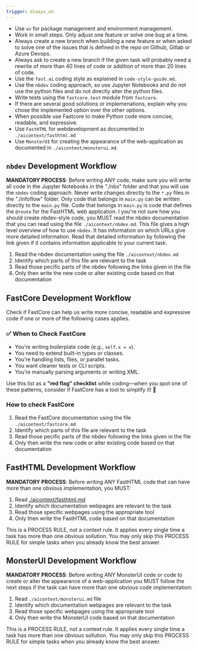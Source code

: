 ```yaml
---
trigger: always_on
---
```


- Use `uv` for package management and environment management.
- Work in small steps. Only adjust one feature or solve one bug at a time.
- Always create a new branch when building a new feature or when asked to solve one of the issues that is defined in the repo on Github, Gitlab or Azure Devops.
- Always ask to create a new branch if the given task will probably need a rewrite of more than 40 lines of code or addition of more than 20 lines of code.
- Use the `fast.ai` coding style as explained in `code-style-guide.md`.
- Use the `nbdev` coding approach, so use Jupyter Notebooks and do not use the python files and do not directly alter the python files.
- Write tests using the `fastcore.test` module from `fastcore`.
- If there are several good solutions or implemenations, explain why you chose the implemented option over the other options.
- When possible use Fastcore to make Python code more concise, readable, and expressive.
- Use `FastHTML` for webdevelopment as documented in `./aicontext/fasthtml.md`
- Use `MonsterUI` for creating the appearance of the web-application as documented in `./aicontext/monsterui.md`.

## `nbdev` Development Workflow

**MANDATORY PROCESS**: Before writing ANY code, make sure you will write all code in the Jupyter Notebooks in the "./nbs" folder and that you will use the `nbdev` coding approach. Never write changes directly to the `*.py` files in the "./infoflow" folder. Only code that belongs in `main.py` can be written directly to the `main.py` file. Code that belongs in `main.py` is code that defines the `@route` for the FastHTML web application.
I you're not sure how you should create nbdev-style code, you MUST read the nbdev documentation that you can read using the file `./aicontext/nbdev.md`. This file gives a high level overview of how to use `nbdev`. It has information on which URLs give more detailed information. Read that detailed information by following the link given if it contains information applicable to your current task. 

1. Read the nbdev documentation using the file `./aicontext/nbdev.md` 
2. Identify which parts of this file are relevant to the task
3. Read those pecific parts of the nbdev following the links given in the file
4. Only then write the new code or alter existing code based on that documentation


## FastCore Development Workflow

Check if FastCore can help us write more concise, readable and expressive code if one or more of the following cases applies.

### ✅ **When to Check FastCore**
- You’re writing boilerplate code (e.g., `self.x = x`).
- You need to extend built-in types or classes.
- You’re handling lists, files, or parallel tasks.
- You want cleaner tests or CLI scripts.
- You’re manually parsing arguments or writing XML.

Use this list as a **"red flag" checklist** while coding—when you spot one of these patterns, consider if FastCore has a tool to simplify it! 🚀

### How to check FastCore

1. Read the FastCore documentation using the file `./aicontext/fastcore.md` 
2. Identify which parts of this file are relevant to the task
3. Read those pecific parts of the nbdev following the links given in the file
4. Only then write the new code or alter existing code based on that documentation


## FastHTML Development Workflow

**MANDATORY PROCESS**: Before writing ANY FastHTML code that can have more than one obvious implementation, you MUST:

1. Read [./aicontext/fasthtml.md](cci:7://file:///home/jelle/code/infoflow/aicontext/fasthtml.md:0:0-0:0) 
2. Identify which documentation webpages are relevant to the task
3. Read those specific webpages using the appropriate tool
4. Only then write the FastHTML code based on that documentation

This is a PROCESS RULE, not a context rule. It applies every single time a task has more than one obvious sollution. You may only skip this PROCESS RULE for simple tasks when you already know the best answer.

## MonsterUI Development Workflow

**MANDATORY PROCESS**: Before writing ANY MonsterUI code or code to create or alter the appearance of a web-application you MUST follow the next steps if the task can have more than one obvious code implementation:

1. Read `./aicontext/monsterui.md` file 
2. Identify which documentation webpages are relevant to the task
3. Read those specific webpages using the appropriate tool
4. Only then write the MonsterUI code based on that documentation

This is a PROCESS RULE, not a context rule. It applies every single time a task has more than one obvious sollution. You may only skip this PROCESS RULE for simple tasks when you already know the best answer.